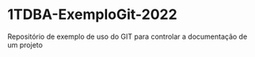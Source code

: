 # 1TDBA-ExemploGit-2022
Repositório de exemplo de uso do GIT para controlar a documentação de um projeto
